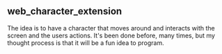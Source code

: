 ## web_character_extension

The idea is to have a character that moves around and interacts with the screen and the users actions.
It's been done before, many times, but my thought process is that it will be a fun idea to program.